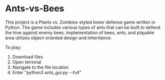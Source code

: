 # Ants-vs-Bees
This project is a Plants vs. Zombies-styled tower defense game written in Python. The game includes various types of ants that can be built to defend	the hive against enemy bees. Implementation of bees, ants, and playable area utilizes object-oriented design and inheritance.

To play:

1) Download files
2) Open terminal
3) Navigate to the file location
4) Enter "python3 ants_gui.py --full"
